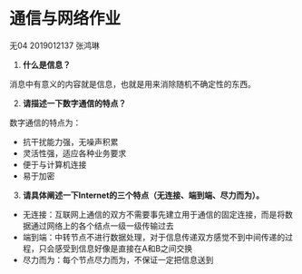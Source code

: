 # 通信与网络作业

无04  2019012137  张鸿琳

1. **什么是信息？**

消息中有意义的内容就是信息，也就是用来消除随机不确定性的东西。

2. **请描述一下数字通信的特点？**

数字通信的特点为：

- 抗干扰能力强，无噪声积累
- 灵活性强，适应各种业务要求
- 便于与计算机连接
- 易于加密

3. **请具体阐述一下Internet的三个特点（无连接、端到端、尽力而为）。**

- 无连接：互联网上通信的双方不需要事先建立用于通信的固定连接，而是将数据通过网络上的各个结点一级一级传输过去
- 端到端：中转节点不进行数据处理，对于信息传递双方感觉不到中间传递的过程，只会感受到信息好像是直接在A和B之间交换
- 尽力而为：每个节点尽力而为，不保证一定把信息送到